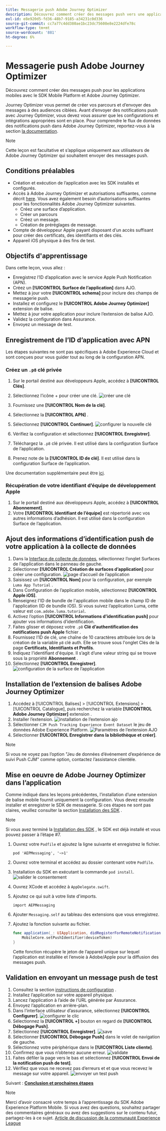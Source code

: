 ```yaml
---
title: Messagerie push Adobe Journey Optimizer
description: Découvrez comment créer des messages push vers une application mobile à l’aide du SDK Mobile Platform et de Adobe Journey Optimizer.
exl-id: e8e920d5-fd36-48b7-9185-a34231c0d336
source-git-commit: cc7a77c4dd380ae1bc23dc75608e8e2224dfe78c
workflow-type: tm+mt
source-wordcount: '881'
ht-degree: 6%

---
```


# Messagerie push Adobe Journey Optimizer

Découvrez comment créer des messages push pour les applications mobiles avec le SDK Mobile Platform et Adobe Journey Optimizer.

Journey Optimizer vous permet de créer vos parcours et d’envoyer des messages à des audiences ciblées. Avant d’envoyer des notifications push avec Journey Optimizer, vous devez vous assurer que les configurations et intégrations appropriées sont en place. Pour comprendre le flux de données des notifications push dans Adobe Journey Optimizer, reportez-vous à la section [la documentation](https://experienceleague.adobe.com/docs/journey-optimizer/using/configuration/configuration-message/push-config/push-gs.html).

>[!NOTE]
>
>Cette leçon est facultative et s’applique uniquement aux utilisateurs de Adobe Journey Optimizer qui souhaitent envoyer des messages push.


## Conditions préalables

* Création et exécution de l’application avec les SDK installés et configurés.
* Accès à Adobe Journey Optimizer et autorisations suffisantes, comme décrit [here](https://experienceleague.adobe.com/docs/journey-optimizer/using/configuration/configuration-message/push-config/push-configuration.html?lang=en). Vous avez également besoin d’autorisations suffisantes pour les fonctionnalités Adobe Journey Optimizer suivantes.
   * Créez une surface d’application.
   * Créer un parcours
   * Créez un message.
   * Création de préréglages de message.
* Compte de développeur Apple payant disposant d’un accès suffisant pour créer des certificats, des identifiants et des clés.
* Appareil iOS physique à des fins de test.

## Objectifs d&#39;apprentissage

Dans cette leçon, vous allez :

* Enregistrez l’ID d’application avec le service Apple Push Notification (APN).
* Créez un **[!UICONTROL Surface de l’application]** dans AJO.
* Mettez à jour votre **[!UICONTROL schema]** pour inclure des champs de messagerie push.
* Installez et configurez le **[!UICONTROL Adobe Journey Optimizer]** extension de balise.
* Mettez à jour votre application pour inclure l’extension de balise AJO.
* Validez la configuration dans Assurance.
* Envoyez un message de test.


## Enregistrement de l’ID d’application avec APN

Les étapes suivantes ne sont pas spécifiques à Adobe Experience Cloud et sont conçues pour vous guider tout au long de la configuration APN.

### Créez un `.p8` clé privée

1. Sur le portail destiné aux développeurs Apple, accédez à **[!UICONTROL Clés]**.
1. Sélectionnez l’icône + pour créer une clé.
   ![créer une clé](assets/mobile-push-apple-dev-new-key.png)

1. Fournissez une **[!UICONTROL Nom de la clé]**.
1. Sélectionnez la **[!UICONTROL APN]** .
1. Sélectionnez **[!UICONTROL Continuer]**.
   ![configurer la nouvelle clé](assets/mobile-push-apple-dev-config-key.png)
1. Vérifiez la configuration et sélectionnez **[!UICONTROL Enregistrer]**.
1. Téléchargez la `.p8` clé privée. Il est utilisé dans la configuration Surface de l’application.
1. Prenez note de la **[!UICONTROL ID de clé]**. Il est utilisé dans la configuration Surface de l’application.

Une documentation supplémentaire peut être [ici](https://help.apple.com/developer-account/#/devcdfbb56a3).

### Récupération de votre identifiant d’équipe de développement Apple

1. Sur le portail destiné aux développeurs Apple, accédez à **[!UICONTROL Abonnement]**.
1. Votre **[!UICONTROL Identifiant de l’équipe]** est répertorié avec vos autres informations d’adhésion. Il est utilisé dans la configuration Surface de l’application.

## Ajout des informations d’identification push de votre application à la collecte de données

1. Dans la [Interface de collecte de données](https://experience.adobe.com/data-collection/), sélectionnez l’onglet Surfaces de l’application dans le panneau de gauche.
1. Sélectionner **[!UICONTROL Création de surfaces d’application]** pour créer une configuration.
   ![page d’accueil de l’application](assets/mobile-push-app-surface.png)
1. Saisissez un **[!UICONTROL Nom]** pour la configuration, par exemple `Luma App Tutorial`  .
1. Dans Configuration de l’application mobile, sélectionnez **[!UICONTROL Apple iOS]**.
1. Renseignez l&#39;ID de bundle de l&#39;application mobile dans le champ ID de l&#39;application (ID de bundle iOS). Si vous suivez l’application Luma, cette valeur est `com.adobe.luma.tutorial`.
1. Activez l’option **[!UICONTROL Informations d’identification push]** pour ajouter vos informations d’identification.
1. Faites glisser et déposez votre `.p8` **Clé d’authentification des notifications push Apple** fichier .
1. Fournissez l’ID de clé, une chaîne de 10 caractères attribuée lors de la création de la variable `p8` clé auth. Elle se trouve sous l&#39;onglet Clés de la page **Certificats, Identifiants et Profils**.
1. Indiquez l&#39;identifiant d&#39;équipe. Il s’agit d’une valeur string qui se trouve sous la propriété **Abonnement** .
1. Sélectionnez **[!UICONTROL Enregistrer]**.
   ![configuration de la surface de l’application](assets/mobile-push-app-surface-config.png)

## Installation de l’extension de balises Adobe Journey Optimizer

1. Accédez à [!UICONTROL Balises] > [!UICONTROL Extensions] > [!UICONTROL Catalogue], puis recherchez la variable **[!UICONTROL Adobe Journey Optimizer]** extension .
1. Installer l’extension.
   ![installation de l’extension ajo](assets/mobile-push-tags-install.png)
1. Sélectionner `CJM Push Tracking Experience Event Dataset` le jeu de données Adobe Experience Platform.
   ![Paramètres de l’extension AJO](assets/mobile-push-tags-ajo.png)
1. Sélectionner **[!UICONTROL Enregistrer dans la bibliothèque et créer]**.

>[!NOTE]
>Si vous ne voyez pas l’option &quot;Jeu de données d’événement d’expérience de suivi Push CJM&quot; comme option, contactez l’assistance clientèle.

## Mise en oeuvre de Adobe Journey Optimizer dans l’application

Comme indiqué dans les leçons précédentes, l’installation d’une extension de balise mobile fournit uniquement la configuration. Vous devez ensuite installer et enregistrer le SDK de messagerie. Si ces étapes ne sont pas claires, veuillez consulter la section [Installation des SDK](install-sdks.md) .

>[!NOTE]
>
>Si vous avez terminé la [Installation des SDK](install-sdks.md) , le SDK est déjà installé et vous pouvez passer à l’étape #7.

1. Ouvrez votre `Podfile` et ajoutez la ligne suivante et enregistrez le fichier.

   `pod 'AEPMessaging', '~>1'`
1. Ouvrez votre terminal et accédez au dossier contenant votre `Podfile`.
1. Installation du SDK en exécutant la commande `pod install`.
   ![valider le consentement](assets/mobile-push-terminal-install.png)
1. Ouvrez XCode et accédez à `AppDelegate.swift`.
1. Ajoutez ce qui suit à votre liste d&#39;imports.

   `import AEPMessaging`
1. Ajouter `Messaging.self` au tableau des extensions que vous enregistrez.
1. Ajoutez la fonction suivante au fichier.

   ```swift
   func application(_: UIApplication, didRegisterForRemoteNotificationsWithDeviceToken deviceToken: Data) {
       MobileCore.setPushIdentifier(deviceToken)
   }
   ```

   Cette fonction récupère le jeton de l’appareil unique sur lequel l’application est installée et l’envoie à Adobe/Apple pour la diffusion des messages push.

## Validation en envoyant un message push de test

1. Consultez la section [instructions de configuration](assurance.md) .
1. Installez l’application sur votre appareil physique.
1. Lancez l’application à l’aide de l’URL générée par Assurance.
1. Envoyez l’application en arrière-plan.
1. Dans l’interface utilisateur d’assurance, sélectionnez **[!UICONTROL Configurer]**.
   ![configurer le clic](assets/mobile-push-validate-config.png)
1. Sélectionnez la **[!UICONTROL +]** bouton en regard de **[!UICONTROL Débogage Push]**.
1. Sélectionnez **[!UICONTROL Enregistrer]**.
   ![save](assets/mobile-push-validate-save.png)
1. Sélectionner **[!UICONTROL Débogage Push]** dans le volet de navigation de gauche.
1. Sélectionnez votre périphérique dans le **[!UICONTROL Liste cliente]**.
1. Confirmez que vous n’obtenez aucune erreur.
   ![validate](assets/mobile-push-validate-confirm.png)
1. Faites défiler la page vers le bas et sélectionnez **[!UICONTROL Envoi de la notification push de test]**.
1. Vérifiez que vous ne recevez pas d’erreurs et et que vous recevez le message sur votre appareil.
   ![envoyer un test push](assets/mobile-push-validate-send-test.png)

Suivant : **[Conclusion et prochaines étapes](conclusion.md)**

>[!NOTE]
>
>Merci d’avoir consacré votre temps à l’apprentissage du SDK Adobe Experience Platform Mobile. Si vous avez des questions, souhaitez partager des commentaires généraux ou avez des suggestions sur le contenu futur, partagez-les à ce sujet. [Article de discussion de la communauté Experience League](https://experienceleaguecommunities.adobe.com/t5/adobe-experience-platform-launch/tutorial-discussion-implement-adobe-experience-cloud-in-mobile/td-p/443796)